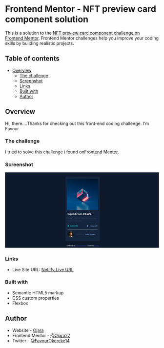 # Frontend Mentor - NFT preview card component solution

This is a solution to the [NFT preview card component challenge on Frontend Mentor](https://www.frontendmentor.io/challenges/nft-preview-card-component-SbdUL_w0U). Frontend Mentor challenges help you improve your coding skills by building realistic projects. 
## Table of contents
- [Overview](#overview)
  - [The challenge](#the-challenge)
  - [Screenshot](#screenshot)
  - [Links](#links)
  - [Built with](#built-with)
  - [Author](#author)

## Overview
Hi, there....Thanks for checking out this front-end coding challenge.
I'm Favour

### The challenge
I tried to solve this challenge i found on[Frontend Mentor](https://www.frontendmentor.io/challenges/nft-preview-card-component-SbdUL_w0U).

### Screenshot

![Design preview for the NFT preview card component coding challenge](./design/Screenshot520.png)

### Links

- Live Site URL: [Netlify Live URL](https://frontendmentor-nft-preview-card-ojara.netlify.app/)

### Built with

- Semantic HTML5 markup
- CSS custom properties
- Flexbox

## Author

- Website - [Ojara](https://www.linkedin.com/in/okereke-favour-230234198)
- Frontend Mentor - [@Ojara27](https://www.frontendmentor.io/profile/Ojara27)
- Twitter - [@FavourOkereke14](https://twitter.com/FavourOkereke14)

